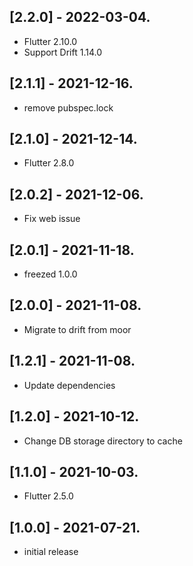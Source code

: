 ## [2.2.0] - 2022-03-04.

* Flutter 2.10.0
* Support Drift 1.14.0

## [2.1.1] - 2021-12-16.

* remove pubspec.lock

## [2.1.0] - 2021-12-14.

* Flutter 2.8.0

## [2.0.2] - 2021-12-06.

* Fix web issue

## [2.0.1] - 2021-11-18.

* freezed 1.0.0

## [2.0.0] - 2021-11-08.

* Migrate to drift from moor

## [1.2.1] - 2021-11-08.

* Update dependencies

## [1.2.0] - 2021-10-12.

* Change DB storage directory to cache

## [1.1.0] - 2021-10-03.

* Flutter 2.5.0

## [1.0.0] - 2021-07-21.

* initial release
